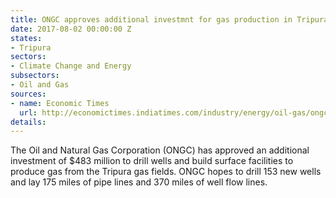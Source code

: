 ```yaml
---
title: ONGC approves additional investmnt for gas production in Tripura
date: 2017-08-02 00:00:00 Z
states:
- Tripura
sectors:
- Climate Change and Energy
subsectors:
- Oil and Gas
sources:
- name: Economic Times
  url: http://economictimes.indiatimes.com/industry/energy/oil-gas/ongc-is-pumping-in-rs-3104-crore-for-drilling-of-wells-and-creation-of-surface-facilities-in-tripura/articleshow/59776816.cms
details: 
---
```


The Oil and Natural Gas Corporation (ONGC) has approved an additional investment of $483 million to drill wells and build surface facilities to produce gas from the Tripura gas fields. ONGC hopes to drill 153 new wells and lay 175 miles of pipe lines and 370 miles of well flow lines. 

